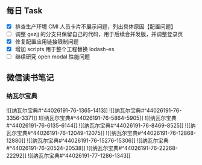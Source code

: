 ## 每日 Task
- [x] 排查生产环境 CMI 人员卡片不展示问题，列出具体原因【配置问题】
- [ ] 调整 gxzjj 的分支只保留自己的代码，用于后续合并发版，并调整登录页
- [x] 修复配置应用链接限制问题
- [x] 增加 scripts 用于整个工程替换 lodash-es
- [ ] 继续研究 open modal 性能问题

## 微信读书笔记
<!-- start of weread -->

### 纳瓦尔宝典
![[纳瓦尔宝典#^44026191-76-1365-1413]]
![[纳瓦尔宝典#^44026191-76-3356-3371]]
![[纳瓦尔宝典#^44026191-76-5864-5905]]
![[纳瓦尔宝典#^44026191-76-6135-6144]]
![[纳瓦尔宝典#^44026191-76-8469-8525]]
![[纳瓦尔宝典#^44026191-76-12049-12075]]
![[纳瓦尔宝典#^44026191-76-12868-12880]]
![[纳瓦尔宝典#^44026191-76-15276-15306]]
![[纳瓦尔宝典#^44026191-76-20524-20538]]
![[纳瓦尔宝典#^44026191-76-22268-22292]]
![[纳瓦尔宝典#^44026191-77-1286-1343]]
<!-- end of weread -->